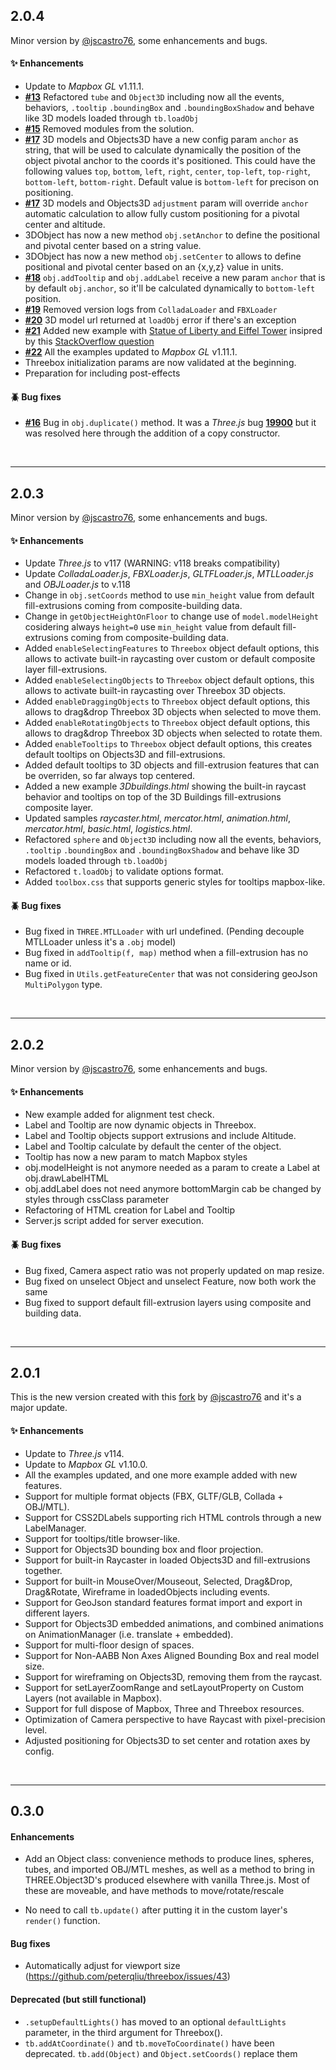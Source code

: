## 2.0.4

Minor version by [@jscastro76](https://github.com/jscastro76), some enhancements and bugs. 

#### :sparkles: Enhancements

- Update to *Mapbox GL* v1.11.1.
- [**#13**](https://github.com/jscastro76/threebox/issues/13) Refactored `tube` and `Object3D` including now all the events, behaviors, `.tooltip` `.boundingBox` and `.boundingBoxShadow` and behave like 3D models loaded through `tb.loadObj`
- [**#15**](https://github.com/jscastro76/threebox/issues/15) Removed modules from the solution. 
- [**#17**](https://github.com/jscastro76/threebox/issues/17) 3D models and Objects3D have a new config param `anchor` as string, that will be used to calculate dynamically the position of the object pivotal anchor to the coords it's positioned. This could have the following values `top`, `bottom`, `left`, `right`, `center`, `top-left`, `top-right`, `bottom-left`, `bottom-right`. Default value is `bottom-left` for precison on positioning.
- [**#17**](https://github.com/jscastro76/threebox/issues/17) 3D models and Objects3D `adjustment` param will override `anchor` automatic calculation to allow fully custom positioning for a pivotal center and altitude.  
- 3DObject has now a new method `obj.setAnchor` to define the positional and pivotal center based on a string value.
- 3DObject has now a new method `obj.setCenter` to allows to define positional and pivotal center based on an {x,y,z} value in units.
- [**#18**](https://github.com/jscastro76/threebox/issues/18) `obj.addTooltip` and `obj.addLabel` receive a new param `anchor` that is by default `obj.anchor`, so it'll be calculated dynamically to `bottom-left` position. 
- [**#19**](https://github.com/jscastro76/threebox/issues/19) Removed version logs from `ColladaLoader` and `FBXLoader` 
- [**#20**](https://github.com/jscastro76/threebox/issues/20) 3D model url returned at `loadObj` error if there's an exception
- [**#21**](https://github.com/jscastro76/threebox/issues/21) Added new example with [Statue of Liberty and Eiffel Tower](https://github.com/jscastro76/threebox/blob/master/examples/eiffel.html) insipred by this [StackOverflow question](https://stackoverflow.com/questions/46701072/how-to-put-threejs-building-on-mapbox-to-its-real-place/46705447#)
- [**#22**](https://github.com/jscastro76/threebox/issues/22) All the examples updated to *Mapbox GL* v1.11.1.
- Threebox initialization params are now validated at the beginning. 
- Preparation for including post-effects  

#### :beetle: Bug fixes
- [**#16**](https://github.com/jscastro76/threebox/issues/16) Bug in `obj.duplicate()` method. It was a *Three.js* bug [**19900**](https://github.com/mrdoob/three.js/issues/19900) but it was resolved here through the addition of a copy constructor.


<br>

- - - 

## 2.0.3

Minor version by [@jscastro76](https://github.com/jscastro76), some enhancements and bugs. 

#### :sparkles: Enhancements

- Update *Three.js* to v117 (WARNING: v118 breaks compatibility)
- Update *ColladaLoader.js*, *FBXLoader.js*, *GLTFLoader.js*, *MTLLoader.js* and *OBJLoader.js* to v.118
- Change in `obj.setCoords` method to use `min_height` value from default fill-extrusions coming from composite-building data.
- Change in `getObjectHeightOnFloor` to change use of `model.modelHeight` cosidering always `height=0` use `min_height` value from default fill-extrusions coming from composite-building data.
- Added `enableSelectingFeatures` to `Threebox` object default options, this allows to activate built-in raycasting over custom or default composite layer fill-extrusions. 
- Added `enableSelectingObjects` to `Threebox` object default options, this allows to activate built-in raycasting over Threebox 3D objects.  
- Added `enableDraggingObjects` to `Threebox` object default options, this allows to drag&drop Threebox 3D objects when selected to move them. 
- Added `enableRotatingObjects` to `Threebox` object default options, this allows to drag&drop Threebox 3D objects when selected to rotate them. 
- Added `enableTooltips` to `Threebox` object default options, this creates default tooltips on Objects3D and fill-extrusions.
- Added default tooltips to 3D objects and fill-extrusion features that can be overriden, so far always top centered.
- Added a new example *3Dbuildings.html* showing the built-in raycast behavior and tooltips on top of the 3D Buildings fill-extrusions composite layer.
- Updated samples *raycaster.html*, *mercator.html*, *animation.html*, *mercator.html*, *basic.html*, *logistics.html*.
- Refactored `sphere` and `Object3D` including now all the events, behaviors, `.tooltip` `.boundingBox` and `.boundingBoxShadow` and behave like 3D models loaded through `tb.loadObj`
- Refactored `t.loadObj` to validate options format.
- Added `toolbox.css` that supports generic styles for tooltips mapbox-like.

#### :beetle: Bug fixes

- Bug fixed in `THREE.MTLLoader` with url undefined. (Pending decouple MTLLoader unless it's a `.obj` model)
- Bug fixed in `addTooltip(f, map)` method when a fill-extrusion has no name or id.
- Bug fixed in `Utils.getFeatureCenter` that was not considering geoJson `MultiPolygon` type.

<br>

- - - 

## 2.0.2

Minor version by [@jscastro76](https://github.com/jscastro76), some enhancements and bugs. 

#### :sparkles: Enhancements

- New example added for alignment test check.
- Label and Tooltip are now dynamic objects in Threebox.
- Label and Tooltip objects support extrusions and include Altitude.
- Label and Tooltip calculate by default the center of the object.
- Tooltip has now a new param to match Mapbox styles
- obj.modelHeight is not anymore needed as a param to create a Label at obj.drawLabelHTML
- obj.addLabel does not need anymore bottomMargin cab be changed by styles through cssClass parameter
- Refactoring of HTML creation for Label and Tooltip
- Server.js script added for server execution.

#### :beetle: Bug fixes
- Bug fixed, Camera aspect ratio was not properly updated on map resize.
- Bug fixed on unselect Object and unselect Feature, now both work the same
- Bug fixed to support default fill-extrusion layers using composite and building data.

<br>

- - - 

## 2.0.1

This is the new version created with this [fork]((https://github.com/jscastro76/threebox)) by [@jscastro76](https://github.com/jscastro76) and it's a major update. 

#### :sparkles: Enhancements

- Update to *Three.js* v114.
- Update to *Mapbox GL* v1.10.0.
- All the examples updated, and one more example added with new features.
- Support for multiple format objects (FBX, GLTF/GLB, Collada + OBJ/MTL).
- Support for CSS2DLabels supporting rich HTML controls through a new LabelManager.
- Support for tooltips/title browser-like.
- Support for Objects3D bounding box and floor projection.
- Support for built-in Raycaster in loaded Objects3D and fill-extrusions together.
- Support for built-in MouseOver/Mouseout, Selected, Drag&Drop, Drag&Rotate, Wireframe in loadedObjects including events.
- Support for GeoJson standard features format import and export in different layers.
- Support for Objects3D embedded animations, and combined animations on AnimationManager (i.e. translate + embedded).
- Support for multi-floor design of spaces.
- Support for Non-AABB Non Axes Aligned Bounding Box and real model size. 
- Support for wireframing on Objects3D, removing them from the raycast.
- Support for setLayerZoomRange and setLayoutProperty on Custom Layers (not available in Mapbox).
- Support for full dispose of Mapbox, Three and Threebox resources.
- Optimization of Camera perspective to have Raycast with pixel-precision level.
- Adjusted positioning for Objects3D to set center and rotation axes by config.

<br>

- - - 

## 0.3.0

#### Enhancements

- Add an Object class: convenience methods to produce lines, spheres, tubes, and imported OBJ/MTL meshes, as well as a method to bring in THREE.Object3D's produced elsewhere with vanilla Three.js. Most of these are moveable, and have methods to move/rotate/rescale

- No need to call `tb.update()` after putting it in the custom layer's `render()` function.

#### Bug fixes

- Automatically adjust for viewport size (https://github.com/peterqliu/threebox/issues/43)

#### Deprecated (but still functional)
- `.setupDefaultLights()` has moved to an optional `defaultLights` parameter, in the third argument for Threebox().
- `tb.addAtCoordinate()` and `tb.moveToCoordinate()` have been deprecated. `tb.add(Object)` and `Object.setCoords()` replace them